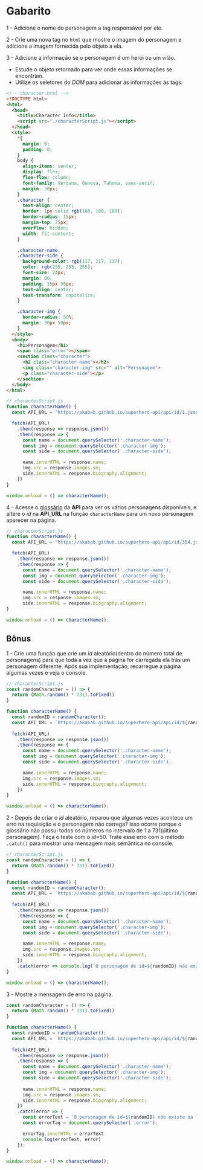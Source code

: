 # Gabarito

1 -  Adicione o nome do personagem a tag responsável por ele.

2 - Crie uma nova tag no `html` que mostre o imagem do personagem e adicione a imagem fornecida pelo objeto a ela.

3 - Adicione a informação se o personagem é um herói ou um vilão.

* Estude o objeto retornado para ver onde essas informações se encontram.
* Utilize os seletores do *DOM* para adicionar as informações às tags.

```html
<!-- character.html -->
<!DOCTYPE html>
<html>
  <head>
    <title>Character Info</title>
    <script src="./characterScript.js"></script>
  </head>
  <style>
    *{
      margin: 0;
      padding: 0;
    }
    body {
      align-items: center;
      display: flex;
      flex-flow: column;
      font-family: Verdana, Geneva, Tahoma, sans-serif;
      margin: 30px;
    }
    .character {
      text-align: center;
      border: 1px solid rgb(180, 180, 180);
      border-radius: 15px;
      margin-top: 25px;
      overflow: hidden;
      width: fit-content;
    }

    .character-name,
    .character-side {
      background-color: rgb(117, 117, 117);
      color: rgb(255, 255, 255);
      font-size: 24px;
      margin: 00;
      padding: 15px 30px;
      text-align: center;
      text-transform: capitalize;
    }

    .character-img {
      border-radius: 50%;
      margin: 30px 50px;
    }
  </style>
  <body>
    <h1>Personagem</h1>
    <span class="error"></span>
    <section class="character">
      <h2 class="character-name"></h2>
      <img class="character-img" src="" alt="Personagem">
      <p class="character-side"></p>
    </section>
  </body>
</html>
```

```js
// characterScript.js
function characterName() {
  const API_URL = "https://akabab.github.io/superhero-api/api/id/1.json";

  fetch(API_URL)
    .then(response => response.json())
    .then(response => {
      const name = document.querySelector('.character-name');
      const img = document.querySelector('.character-img');
      const side = document.querySelector('.character-side');

      name.innerHTML = response.name;
      img.src = response.images.sm;
      side.innerHTML = response.biography.alignment;
    })
}

window.onload = () => characterName();
```

4 - Acesse o [glossário](https://akabab.github.io/superhero-api/api/glossary.html) da **API** para ver os vários personagens disponíveis, e altere o *id* na **API_URL** na função `characterName` para um novo personagem aparecer na página.

```js
// characterScript.js
function characterName() {
  const API_URL = "https://akabab.github.io/superhero-api/api/id/354.json";

  fetch(API_URL)
    .then(response => response.json())
    .then(response => {
      const name = document.querySelector('.character-name');
      const img = document.querySelector('.character-img');
      const side = document.querySelector('.character-side');

      name.innerHTML = response.name;
      img.src = response.images.sm;
      side.innerHTML = response.biography.alignment;
}

window.onload = () => characterName();
```

## Bônus

1 - Crie uma função que crie um *id* aleatório(dentro do número total de personagens) para que toda a vez que a página for carregada ela trás um personagem diferente. Após sua implementação, recarregue a página algumas vezes e veja o console.

```js
// characterScript.js
const randomCharacter = () => {
  return (Math.random() * 731).toFixed()
}

function characterName() {
  const randomID = randomCharacter();
  const API_URL = `https://akabab.github.io/superhero-api/api/id/${randomID}.json`;
  
  fetch(API_URL)
    .then(response => response.json())
    .then(response => {
      const name = document.querySelector('.character-name');
      const img = document.querySelector('.character-img');
      const side = document.querySelector('.character-side');

      name.innerHTML = response.name;
      img.src = response.images.sm;
      side.innerHTML = response.biography.alignment;
    })
}

window.onload = () => characterName();
```

2 - Depois de criar o *id* aleatório, reparou que algumas vezes acontece um erro na requisição e o personagem não carrega? Isso ocorre porque o glossário não possui todos os números no intervalo de 1 a 731(último personagem). Faça o teste com o *id*=50. Trate esse erro com o método `.catch()` para mostrar uma mensagem mais semântica no console.

```js
// characterScript.js
const randomCharacter = () => {
  return (Math.random() * 731).toFixed()
}

function characterName() {
  const randomID = randomCharacter();
  const API_URL = `https://akabab.github.io/superhero-api/api/id/${randomID}.json`;
  
  fetch(API_URL)
    .then(response => response.json())
    .then(response => {
      const name = document.querySelector('.character-name');
      const img = document.querySelector('.character-img');
      const side = document.querySelector('.character-side');

      name.innerHTML = response.name;
      img.src = response.images.sm;
      side.innerHTML = response.biography.alignment;
    })
    .catch(error => console.log(`O personagem de id=${randomID} não existe na lista. Erro:${error}`));
}

window.onload = () => characterName();
```

3 - Mostre a mensagem de erro na página.

```js
const randomCharacter = () => {
  return (Math.random() * 731).toFixed()
}

function characterName() {
  const randomID = randomCharacter();
  const API_URL = `https://akabab.github.io/superhero-api/api/id/${randomID}.json`;
  
  fetch(API_URL)
    .then(response => response.json())
    .then(response => {
      const name = document.querySelector('.character-name');
      const img = document.querySelector('.character-img');
      const side = document.querySelector('.character-side');
      
      name.innerHTML = response.name;
      img.src = response.images.sm;
      side.innerHTML = response.biography.alignment;
    })
    .catch(error => {
      const errorText = `O personagem de id=${randomID} não existe na lista.`
      const errorTag = document.querySelector('.error');

      errorTag.innerHTML = errorText
      console.log(errorText, error)
    });
}

window.onload = () => characterName();
```
